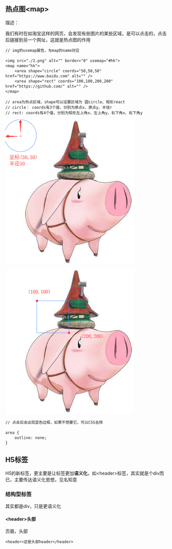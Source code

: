 ## 热点图\<map>

描述：

我们有时在如淘宝这样的网页，会发现有些图片的某些区域，是可以点击的，点击后链接到另一个网址，这就是热点图的作用
    
    // img的usemap属性，与map的name对应
    
    <img src="./2.png" alt="" border="0" usemap="#hk">
    <map name="hk">
        <area shape="circle" coords="50,50,50" href="https://www.baidu.com" alt="" />
        <area shape="rect" coords="100,100,200,200" href="https://github.com/" alt="" />
    </map>
    
    // area为热点区域，shape可以设置区域为 圆circle、矩形react
    // circle： coords有3个值，分别为原点x、原点y、半径r
    // rect: coords有4个值，分别为矩形左上角x、左上角y，右下角x、右下角y
    
![Alt text](./imgs/15-01.png)

![Alt text](./imgs/15-02.png)

    // 点击后会出现蓝色边框，如果不想要它，可以CSS去除
    
    area {
        outline: none;
    }
    
## H5标签

H5的新标签，更主要是让标签更加**语义化**，如\<header>标签，其实就是个div而已，主要传达语义化思想，见名知意

### 结构型标签

其实都是div，只是更语义化

#### \<header>头部
    
页眉，头部

    <header>这是头部header</header>